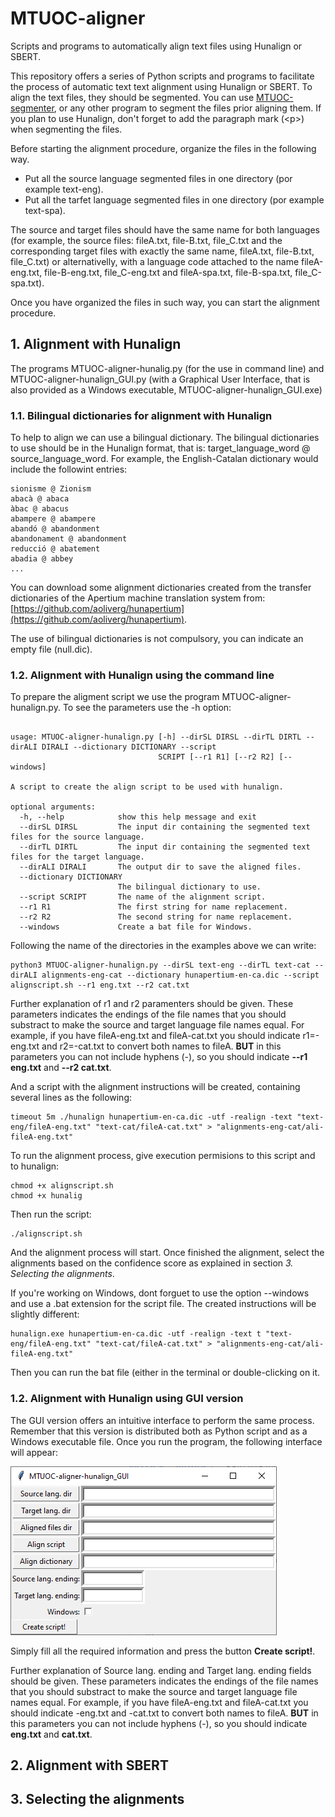 # MTUOC-aligner
Scripts and programs to automatically align text files using Hunalign or SBERT.

This repository offers a series of Python scripts and programs to facilitate the process of automatic text text alignment using Hunalign or SBERT. To align the text files, they should be segmented. You can use [MTUOC-segmenter](https://github.com/aoliverg/MTUOC-segmenter), or any other program to segment the files prior aligning them. If you plan to use Hunalign, don't forget to add the paragraph mark (\<p\>) when segmenting the files.

Before starting the alignment procedure, organize the files in the following way.

* Put all the source language segmented files in one directory (por example text-eng). 
* Put all the tarfet language segmented files in one directory (por example text-spa).

The source and target files should have the same name for both languages (for example, the source files: fileA.txt, file-B.txt, file_C.txt and the corresponding target files with exactly the same name, fileA.txt, file-B.txt, file_C.txt) or alternativelly, with a language code attached to the name  fileA-eng.txt, file-B-eng.txt, file_C-eng.txt and fileA-spa.txt, file-B-spa.txt, file_C-spa.txt).

Once you have organized the files in such way, you can start the alignment procedure.

## 1. Alignment with Hunalign

The programs MTUOC-aligner-hunalig.py (for the use in command line) and MTUOC-aligner-hunalign_GUI.py (with a Graphical User Interface, that is also provided as a Windows executable, MTUOC-aligner-hunalign_GUI.exe)

### 1.1. Bilingual dictionaries for alignment with Hunalign

To help to align we can use a bilingual dictionary. The bilingual dictionaries to use should be in the Hunalign format, that is: target_language_word @ source_language_word. For example, the English-Catalan dictionary would include the followint entries:

```
sionisme @ Zionism
abacà @ abaca
àbac @ abacus
abampere @ abampere
abandó @ abandonment
abandonament @ abandonment
reducció @ abatement
abadia @ abbey
...
```

You can download some alignment dictionaries created from the transfer dictionaries of the Apertium machine translation system from: [https://github.com/aoliverg/hunapertium](https://github.com/aoliverg/hunapertium). 

The use of bilingual dictionaries is not compulsory, you can indicate an empty file (null.dic).


### 1.2. Alignment with Hunalign using the command line

To prepare the aligment script we use the program MTUOC-aligner-hunalign.py. To see the parameters use the -h option:

```python3 MTUOC-aligner-hunalign.py -h 

usage: MTUOC-aligner-hunalign.py [-h] --dirSL DIRSL --dirTL DIRTL --dirALI DIRALI --dictionary DICTIONARY --script
                                 SCRIPT [--r1 R1] [--r2 R2] [--windows]

A script to create the align script to be used with hunalign.

optional arguments:
  -h, --help            show this help message and exit
  --dirSL DIRSL         The input dir containing the segmented text files for the source language.
  --dirTL DIRTL         The input dir containing the segmented text files for the target language.
  --dirALI DIRALI       The output dir to save the aligned files.
  --dictionary DICTIONARY
                        The bilingual dictionary to use.
  --script SCRIPT       The name of the alignment script.
  --r1 R1               The first string for name replacement.
  --r2 R2               The second string for name replacement.
  --windows             Create a bat file for Windows.
```

Following the name of the directories in the examples above we can write:

```
python3 MTUOC-aligner-hunalign.py --dirSL text-eng --dirTL text-cat --dirALI alignments-eng-cat --dictionary hunapertium-en-ca.dic --script alignscript.sh --r1 eng.txt --r2 cat.txt
```

Further explanation of r1 and r2 paramenters should be given. These parameters indicates the endings of the file names that you should substract to make the source and target language file names equal. For example, if you have fileA-eng.txt and fileA-cat.txt you should indicate r1=-eng.txt and r2=-cat.txt to convert both names to fileA. **BUT** in this parameters you can not include hyphens (-), so you should indicate **--r1 eng.txt** and **--r2 cat.txt**.

And a script with the alignment instructions will be created, containing several lines as the following:

```
timeout 5m ./hunalign hunapertium-en-ca.dic -utf -realign -text "text-eng/fileA-eng.txt" "text-cat/fileA-cat.txt" > "alignments-eng-cat/ali-fileA-eng.txt"
```

To run the alignment process, give execution permisions to this script and to hunalign:

```
chmod +x alignscript.sh
chmod +x hunalig
```

Then run the script:

```
./alignscript.sh
```

And the alignment process will start. Once finished the alignment, select the alignments based on the confidence score as explained in section *3. Selecting the alignments*.

If you're working on Windows, dont forguet to use the option --windows and use a .bat extension for the script file. The created instructions will be slightly different:

```
hunalign.exe hunapertium-en-ca.dic -utf -realign -text t "text-eng/fileA-eng.txt" "text-cat/fileA-cat.txt" > "alignments-eng-cat/ali-fileA-eng.txt"
```

Then you can run the bat file (either in the terminal or double-clicking on it.

### 1.2. Alignment with Hunalign using GUI version

The GUI version offers an intuitive interface to perform the same process. Remember that this version is distributed both as Python script and as a Windows executable file. Once you run the program, the following interface will appear:

![](https://github.com/aoliverg/imageswiki/blob/main/MTUOC-aligner-hunalign_GUI.PNG)

Simply fill all the required information and press the button **Create script!**.

Further explanation of Source lang. ending and Target lang. ending fields should be given. These parameters indicates the endings of the file names that you should substract to make the source and target language file names equal. For example, if you have fileA-eng.txt and fileA-cat.txt you should indicate -eng.txt and -cat.txt to convert both names to fileA. **BUT** in this parameters you can not include hyphens (-), so you should indicate **eng.txt** and **cat.txt**.

## 2. Alignment with SBERT


## 3. Selecting the alignments
